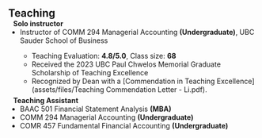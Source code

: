  
 <h2 id="teaching" style="margin: 2px 0px 0px;"> <br> 
<br> Teaching</h2>

<h4 style="margin:0 10px 0;">Solo instructor</h4>  
<ul style="margin:0 0 5px;">
  <li><autocolor>Instructor of COMM 294 Managerial Accounting <strong>(Undergraduate)</strong>, UBC Sauder School of Business</autocolor></li>
  <ul>
     <li> Teaching Evaluation: <strong>4.8/5.0</strong>, Class size: <strong>68</strong> </li>
      <li> Received the 2023 UBC Paul Chwelos Memorial Graduate Scholarship of Teaching Excellence</li>
      <li> Recognized by Dean with a [Commendation in Teaching Excellence](assets/files/Teaching Commendation Letter - Li.pdf). </li>
     </ul>
</ul> 

<h4 style="margin:0 10px 0;">Teaching Assistant</h4>  
<ul style="margin:0 0 5px;">
       <li><autocolor>BAAC 501 Financial Statement Analysis <strong> (MBA)</strong></autocolor></li>
       <li><autocolor>COMM 294 Managerial Accounting <strong>(Undergraduate)</strong></autocolor></li>
       <li><autocolor>COMR 457 Fundamental Financial Accounting <strong>(Undergraduate)</strong></autocolor></li> 
</ul>
